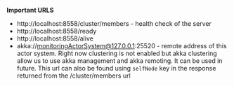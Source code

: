 **Important URLS**
* http://localhost:8558/cluster/members - health check of the server
* http://localhost:8558/ready
* http://localhost:8558/alive
* akka://monitoringActorSystem@127.0.0.1:25520 - remote address of this actor system. Right now clustering is not enabled
but akka clustering allow us to use akka management and akka remoting. It can be used in future. This url can also be 
found using `selfNode` key in the response returned from the /cluster/members url